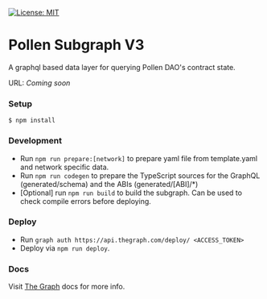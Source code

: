[![License: MIT](https://img.shields.io/badge/License-MIT-yellow.svg)](LICENSE)

# Pollen Subgraph V3

A graphql based data layer for querying Pollen DAO's contract state.

URL: _Coming soon_

### Setup

`$ npm install`

### Development

- Run `npm run prepare:[network]` to prepare yaml file from template.yaml and network specific data.
- Run `npm run codegen` to prepare the TypeScript sources for the GraphQL (generated/schema) and the ABIs (generated/[ABI]/\*)
- [Optional] run `npm run build` to build the subgraph. Can be used to check compile errors before deploying.

### Deploy

- Run `graph auth https://api.thegraph.com/deploy/ <ACCESS_TOKEN>`
- Deploy via `npm run deploy`.

### Docs

Visit [The Graph](https://thegraph.com/docs) docs for more info.
